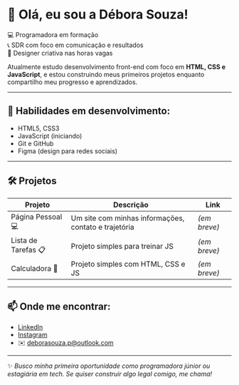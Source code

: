 # 👋 Olá, eu sou a Débora Souza!

💻 Programadora em formação  
📞 SDR com foco em comunicação e resultados  
🎨 Designer criativa nas horas vagas  

Atualmente estudo desenvolvimento front-end com foco em **HTML, CSS e JavaScript**, e estou construindo meus primeiros projetos enquanto compartilho meu progresso e aprendizados.

---

## 🚀 Habilidades em desenvolvimento:
- HTML5, CSS3
- JavaScript (iniciando)
- Git e GitHub
- Figma (design para redes sociais)

---

## 🛠️ Projetos
| Projeto | Descrição | Link |
|--------|-----------|------|
| Página Pessoal 💻 | Um site com minhas informações, contato e trajetória | *(em breve)* |
| Lista de Tarefas 📋 | Projeto simples para treinar JS | *(em breve)* |
| Calculadora 🧮 | Projeto simples com HTML, CSS e JS | *(em breve)* |

---

## 📫 Onde me encontrar:
- [LinkedIn](https://www.linkedin.com/in/deborasouzap)
- [Instagram](https://instagram.com/debbsouz)
- ✉️ deborasouza.p@outlook.com

---

✨ *Busco minha primeira oportunidade como programadora júnior ou estagiária em tech. Se quiser construir algo legal comigo, me chama!*

